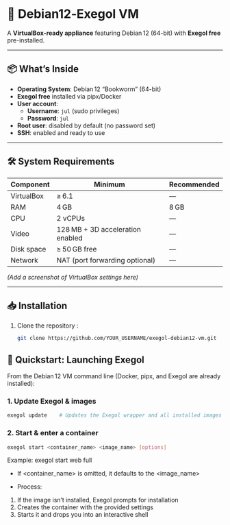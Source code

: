 ﻿# 🐧 Debian12‑Exegol VM

A **VirtualBox-ready appliance** featuring Debian 12 (64-bit) with **Exegol free** pre-installed.

---

## 📦 What’s Inside

- **Operating System**: Debian 12 “Bookworm” (64-bit)
- **Exegol free** installed via pipx/Docker
- **User account**:
  - **Username**: `jul` (sudo privileges)
  - **Password**: `jul`
- **Root user**: disabled by default (no password set)
- **SSH**: enabled and ready to use

---

## 🛠️ System Requirements

| Component    | Minimum        | Recommended |
|-------------|----------------|-------------|
| VirtualBox  | ≥ 6.1          | —           |
| RAM         | 4 GB           | 8 GB        |
| CPU         | 2 vCPUs        | —           |
| Video       | 128 MB + 3D acceleration enabled | — |
| Disk space  | ≥ 50 GB free   | —           |
| Network     | NAT (port forwarding optional) | — |

*(Add a screenshot of VirtualBox settings here)*

---

## 📥 Installation

1. Clone the repository :
   ```bash
   git clone https://github.com/YOUR_USERNAME/exegol-debian12-vm.git
   
## 🚀 Quickstart: Launching Exegol

From the Debian 12 VM command line (Docker, pipx, and Exegol are already installed):

### 1. Update Exegol & images  
```bash
exegol update    # Updates the Exegol wrapper and all installed images :contentReference[oaicite:1]{index=1}
```
### 2. Start & enter a container
```bash
exegol start <container_name> <image_name> [options]
```
Example: exegol start web full

- If <container_name> is omitted, it defaults to the <image_name>

- Process:
1. If the image isn’t installed, Exegol prompts for installation
2. Creates the container with the provided settings
3. Starts it and drops you into an interactive shell

